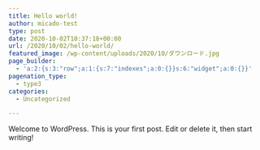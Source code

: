 ```yaml
---
title: Hello world!
author: micado-test
type: post
date: 2020-10-02T10:37:18+00:00
url: /2020/10/02/hello-world/
featured_image: /wp-content/uploads/2020/10/ダウンロード.jpg
page_builder:
  - 'a:2:{s:3:"row";a:1:{s:7:"indexes";a:0:{}}s:6:"widget";a:0:{}}'
pagenation_type:
  - type3
categories:
  - Uncategorized

---
```

Welcome to WordPress. This is your first post. Edit or delete it, then start writing!